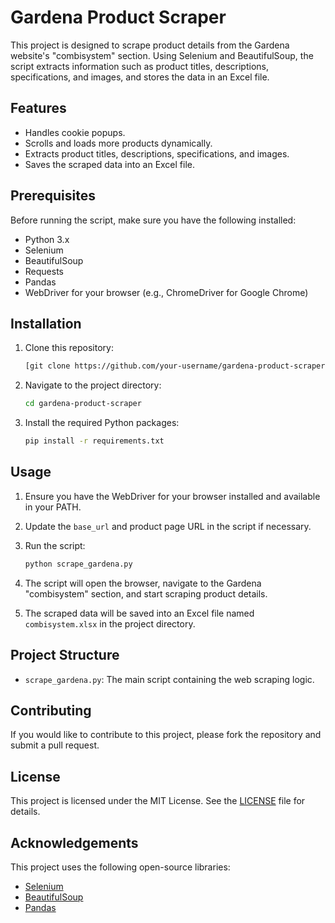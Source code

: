 # Gardena Product Scraper

This project is designed to scrape product details from the Gardena website's "combisystem" section. Using Selenium and BeautifulSoup, the script extracts information such as product titles, descriptions, specifications, and images, and stores the data in an Excel file.

## Features

- Handles cookie popups.
- Scrolls and loads more products dynamically.
- Extracts product titles, descriptions, specifications, and images.
- Saves the scraped data into an Excel file.

## Prerequisites

Before running the script, make sure you have the following installed:

- Python 3.x
- Selenium
- BeautifulSoup
- Requests
- Pandas
- WebDriver for your browser (e.g., ChromeDriver for Google Chrome)

## Installation

1. Clone this repository:
    ```bash
    [git clone https://github.com/your-username/gardena-product-scraper.git](https://github.com/AneesFayyaz/Gardena-Web-Scraper/tree/main)
    ```

2. Navigate to the project directory:
    ```bash
    cd gardena-product-scraper
    ```

3. Install the required Python packages:
    ```bash
    pip install -r requirements.txt
    ```

## Usage

1. Ensure you have the WebDriver for your browser installed and available in your PATH.

2. Update the `base_url` and product page URL in the script if necessary.

3. Run the script:
    ```bash
    python scrape_gardena.py
    ```

4. The script will open the browser, navigate to the Gardena "combisystem" section, and start scraping product details.

5. The scraped data will be saved into an Excel file named `combisystem.xlsx` in the project directory.

## Project Structure

- `scrape_gardena.py`: The main script containing the web scraping logic.


## Contributing

If you would like to contribute to this project, please fork the repository and submit a pull request.

## License

This project is licensed under the MIT License. See the [LICENSE](LICENSE) file for details.

## Acknowledgements

This project uses the following open-source libraries:

- [Selenium](https://selenium.dev/)
- [BeautifulSoup](https://www.crummy.com/software/BeautifulSoup/)
- [Pandas](https://pandas.pydata.org/)


